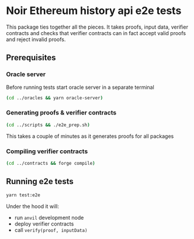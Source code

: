# Noir Ethereum history api e2e tests

This package ties together all the pieces. It takes proofs, input data, verifier contracts and checks that verifier contracts can in fact accept valid proofs and reject invalid proofs.

## Prerequisites

### Oracle server

Before running tests start oracle server in a separate terminal

```sh
(cd ../oracles && yarn oracle-server)
```

### Generating proofs & verifier contracts

```sh
(cd ../scripts && ./e2e_prep.sh)
```

This takes a couple of minutes as it generates proofs for all packages

### Compiling verifier contracts

```sh
(cd ../contracts && forge compile)
```

## Running e2e tests

```sh
yarn test:e2e
```

Under the hood it will:

- run `anvil` development node
- deploy verifier contracts
- call `verify(proof, inputData)`

